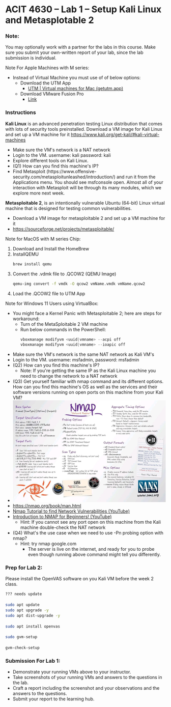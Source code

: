 # ACIT 4630 – Lab 1 – Setup Kali Linux and Metasplotable 2

### Note: 
You may optionally work with a partner for the labs in this course. Make sure you submit your own-written report of your lab, since the lab submission is individual.


Note For Apple Machines with M series:
- Instead of Virtual Machine you must use of of below options:
    - Download the UTM App
        - [UTM | Virtual machines for Mac (getutm.app)](https://getutm.app/)
    - Download VMware Fusion Pro
        - [Link](https://blogs.vmware.com/teamfusion/2024/05/fusion-pro-now-available-free-for-personal-use.html)

### Instructions
**Kali Linux** is an advanced penetration testing Linux distribution that comes with lots of security tools preinstalled. Download a VM image for Kali Linux and set up a VM machine for it https://www.kali.org/get-kali/#kali-virtual-machines
- Make sure the VM's network is a NAT network
- Login to the VM. username: kali password: kali
- Explore different tools on Kali Linux.
- (Q1) How can you find this machine's IP?
- Find Metasploit (https://www.offensive- security.com/metasploitunleashed/introduction/) and run it from the Applications menu. You should see msfconsole open. Almost all of your interaction with Metasploit will be through its many modules, which we explore more next week.

**Metasploitable 2**, is an intentionally vulnerable Ubuntu (64-bit) Linux virtual machine that is designed for testing common vulnerabilities.
- Download a VM image for metasploitable 2 and set up a VM machine for it
- https://sourceforge.net/projects/metasploitable/

Note for MacOS with M series Chip:
1. Download and Install the HomeBrew
2. InstallQEMU
    ```sh
    brew install qemu
    ```
3.	Convert the .vdmk file to .QCOW2 (QEMU Image)
    ```sh
    qemu-img convert -f vmdk -O qcow2 vmName.vmdk vmName.qcow2
    ```
4.	Load the .QCOW2 file to UTM App

Note for Windows 11 Users using VirtualBox:
-	You might face a Kernel Panic with Metasploitable 2; here are steps for workaround:
    -	Turn of the MetaSploitable 2 VM machine
    -	Run below commands in the PowerShell:
        ```powershell
        vboxmanage modifyvm <uuid|vmname> --acpi off
        vboxmanage modifyvm <uuid|vmname> --ioapic off
        ```
-	Make sure the VM's network is the same NAT network as Kali VM's
-	Login to the VM. username: msfadmin, password: msfadmin
-	(Q2) How can you find this machine's IP?
    - Note: If you're getting the same IP as the Kali Linux machine you need to change the network to a NAT network
-	(Q3) Get yourself familiar with nmap command and its different options. How can you find this machine's OS as well as the services and their software versions running on open ports on this machine from your Kali VM?
-	![nmap-cheatsheet.jpg](images/nmap-cheatsheet.jpg)
-	https://nmap.org/book/man.html
-	[Nmap Tutorial to find Network Vulnerabilities (YouTube)](https://youtu.be/4t4kBkMsDbQ?si=EtiqpWknYs2GBDH_)
-	[Introduction to NMAP for Beginners! (YouTube)](https://youtu.be/NYgDzO8iQJ0?si=NcbmoceDVjTYUAM8)
    - Hint: If you cannot see any port open on this machine from the Kali machine double-check the NAT network
- (Q4) What's the use case when we need to use -Pn probing option with nmap?
    - Hint: try nmap google.com
        - The server is live on the internet, and ready for you to probe even though running above command might tell you differently.

### Prep for Lab 2:
Please install the OpenVAS software on you Kali VM before the week 2 class.
```sh
??? needs update

sudo apt update
sudo apt upgrade -y
sudo apt dist-upgrade -y

sudo apt install openvas

sudo gvm-setup

gvm-check-setup

```

### Submission For Lab 1:
- Demonstrate your running VMs above to your instructor.
- Take screenshots of your running VMs and answers to the questions in the lab. 
- Craft a report including the screenshot and your observations and the answers to the questions. 
- Submit your report to the learning hub.